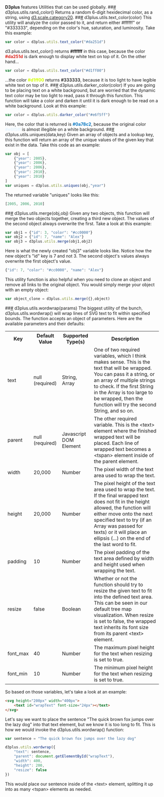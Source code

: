 **D3plus** features Utilities that can be used globally.
##<a name="rand_color" href="#wiki-rand_color">#</a> d3plus.utils.rand_color()
Returns a random 6-digit hexidecimal color, as a string, using [d3.scale.category20](https://github.com/mbostock/d3/wiki/Ordinal-Scales#wiki-category20).
##<a name="text_color" href="#wiki-text_color">#</a> d3plus.utils.text_color(color)
This utility will analyze the color passed to it, and return either #ffffff" or "#333333", depending on the color's hue, saturation, and luminosity. Take this example:

```js
var color = d3plus.utils.text_color("#da251d")
```

d3.plus.utils.text_color() returns **#ffffff** in this case, because the color <font color='#da251d'>**#da251d**</font> is dark enough to display white text on top of it. On the other hand...

```js
var color = d3plus.utils.text_color("#d1ff00")
```

...the color <font color='#d1ff00'>**#d1ff00**</font> returns <font color='#333333' background-color="#ff0000">**#333333**</font>, because it is too light to have legible white text on top of it.
##<a name="darken_color" href="#wiki-darken_color">#</a> d3plus.utils.darker_color(color)
If you are going to be placing text on a white background, but are worried that the dynamic text color may be too light to read, pass it through this function. This function will take a color and darken it until it is dark enough to be read on a white background. Look at this example:

```js
var color = d3plus.utils.darker_color("#e6f5ff")
```

Here, the color that is returned is <font color='#0a78c2'>**#0a78c2**</font>, because the original color <font color='#e6f5ff'>**#e6f5ff**</font> is almost illegible on a white background.
##<a name="uniques" href="#wiki-uniques">#</a> d3plus.utils.uniques(data,key)
Given an array of objects and a lookup key, this function will return an array of the unique values of the given key that exist in the data. Take this code as an example:

```js
var obj = [
	{"year": 2005},
	{"year": 2006},
	{"year": 2006},
	{"year": 2010},
	{"year": 2010}
]
var uniques = d3plus.utils.uniques(obj,"year")
```

The returned variable "uniques" looks like this:

```js
[2005, 2006, 2010]
```

##<a name="merge" href="#wiki-merge">#</a> d3plus.utils.merge(obj,obj)
Given any two objects, this function will merge the two objects together, creating a third new object. The values of the second object always overwrite the first. Take a look at this example:

```js
var obj1 = {"id": 3, "color": "#cc0000"}
var obj2 = {"id": 7, "name": "Alex"}
var obj3 = d3plus.utils.merge(obj1,obj2)
```

Here is what the newly created "obj3" variable looks like. Notice how the new object's "id" key is 7 and not 3. The second object's values always overwrite the first object's value.

```js
{"id": 7, "color": "#cc0000", "name": "Alex"}
```

This utility function is also helpful when you need to clone an object and remove all links to the original object. You would simply merge your object with an empty object:

```js
var object_clone = d3plus.utils.merge({},object)
```

##<a name="wordwrap" href="#wiki-wordwrap">#</a> d3plus.utils.wordwrap(params)
The biggest utility of the bunch, d3plus.utils.wordwrap() will wrap lines of SVG text to fit within specified bounds. The function accepts an object of parameters. Here are the available parameters and their defaults:

<table>
  <tr>
    <th>Key</th><th>Default Value</th><th>Supported Type(s)</th><th>Description</th>
  </tr>
  <tr>
    <td>text</td>
    <td>null (required)</td>
    <td>String, Array</td>
    <td>One of two required variables, which I think makes sense. This is the text that will be wrapped. You can pass it a string, or an array of multiple strings to check. If the first String in the Array is too large to be wrapped, then the function will try the second String, and so on.</td>
  </tr>
  <tr>
    <td>parent</td>
    <td>null (required)</td>
    <td>Javascript DOM Element</td>
    <td>The other required variable. This is the &#60;text&#62; element where the finished wrapped text will be placed. Each line of wrapped text becomes a &#60;tspan&#62; element inside of the parent element.</td>
  </tr>
  <tr>
    <td>width</td>
    <td>20,000</td>
    <td>Number</td>
    <td>The pixel width of the text area used to wrap the text.</td>
  </tr>
  <tr>
    <td>height</td>
    <td>20,000</td>
    <td>Number</td>
    <td>The pixel height of the text area used to wrap the text. If the final wrapped text does not fit in the height allowed, the function will either move onto the next specified text to try (if an Array was passed for texts) or it will place an ellipsis (...) on the end of the last word to fit.</td>
  </tr>
  <tr>
    <td>padding</td>
    <td>10</td>
    <td>Number</td>
    <td>The pixel padding of the text area defined by width and height used when wrapping the text.</td>
  </tr>
  <tr>
    <td>resize</td>
    <td>false</td>
    <td>Boolean</td>
    <td>Whether or not the function should try to resize the given text to fit into the defined text area. This can be seen in our default tree map visualization. When resize is set to false, the wrapped text inherits its font size from its parent &#60;text&#62; element.</td>
  </tr>
  <tr>
    <td>font_max</td>
    <td>40</td>
    <td>Number</td>
    <td>The maximum pixel height for the text when resizing is set to true.</td>
  </tr>
  <tr>
    <td>font_min</td>
    <td>10</td>
    <td>Number</td>
    <td>The minimum pixel height for the text when resizing is set to true.</td>
  </tr>
</table>

So based on those variables, let's take a look at an example:

```html
<svg height="200px" width="400px">
	<text id="wrapText" font-size="24px"></text>
</svg>
```

Let's say we want to place the sentence "The quick brown fox jumps over the lazy dog" into that text element, but we know it is too long to fit. This is how we would invoke the d3plus.utils.wordwrap() function:

```js
var sentence = "The quick brown fox jumps over the lazy dog"

d3plus.utils.wordwrap({
	"text": sentence,
	"parent": document.getElementById("wrapText"),
	"width": 400,
	"height": 200,
	"resize": false
})
```

This would place our sentence inside of the &#60;text&#62; element, splitting it up into as many &#60;tspan&#62; elements as needed.